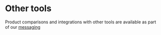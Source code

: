 # Other tools

Product comparisons and integrations with other tools are available as part of our [messaging](../marketing/messaging/index.md#how-is-sourcegraph-different)

